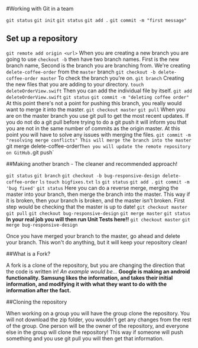 #Working with Git in a team

`git status`
`git init`
`git status`
`git add .`
`git commit -m "first message"`

## Set up a repository

`git remote add origin <url>`
When you are creating a new branch you are going to use `checkout -b` then have two branch names.
First is the new branch name,
Second is the branch you are branching from.
We're creating `delete-coffee-order` from the `master` branch
`git checkout -b delete-coffee-order master`
To check the branch you're on.
`git branch`
Creating the new files that you are adding to your directory.
`touch deleteOrderView.swift`
Then you can add the individual file by itself.
`git add deleteOrderView.swift`
`git status`
`git commit -m "deleting coffee order"`
At this point there's not a point for pushing this branch, you really would want to merge it into the master.
`git checkout master`
`git pull`
When you are on the master branch you use git pull to get the most recent updates.
If you do not do a git pull before trying to do a git push it will inform you that you are not in the same number of commits as the origin master.
At this point you will have to solve any issues with merging the files.
`git commit -m "resolving merge conflicts"
This will merge the branch into the master
`git merge delete-coffee-order`
Then you will update the remote repository on GitHub.
`git push`

##Making another branch - The cleaner and recommended approach!

`git status`
`git branch`
`git checkout -b bug-responsive-design delete-coffee-order`
`ls`
`touch bigfixes.txt`
`ls`
`git status`
`git add .`
`git commit -m 'bug fixed'`
`git status`
Here you can do a reverse merge, merging the master into your branch, then merge the branch into the master.
This way if it is broken, then your branch is broken, and the master isn't broken.
First step would be checking that the master is up to date!
`git checkout master`
`git pull`
`git checkout bug-responsive-design`
`git merge master`
`git status`
__In your real job you will then run Unit Tests here!!__
`git checkout master`
`git merge bug-responsive-design`

Once you have merged your branch to the master, go ahead and delete your branch.
This won't do anything, but it will keep your repository clean!

##What is a Fork?

A fork is a clone of the repository, but you are changing the direction that the code is written in!
*An example would be...*
__Google is making an android functionality. Samsung likes the information, and takes their initial information, and modifying it with what they want to do with the information after the fact.__

##Cloning the repository

When working on a group you will have the group clone the repository.
You will not download the zip folder, you wouldn't get any changes from the rest of the group.
One person will be the owner of the repository, and everyone else in the group will clone the repository!
This way if someone will push something and you use git pull you will then get that information.